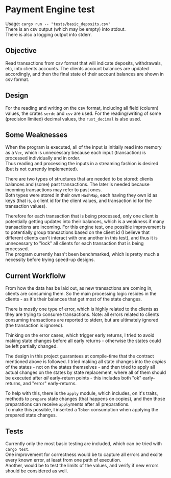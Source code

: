 # Payment Engine test

Usage: `cargo run -- "tests/basic_deposits.csv"`  
There is an csv output (which may be empty) into stdout.  
There is also a logging output into stderr.

## Objective

Read transactions from csv format that will indicate deposits, withdrawals, etc, into clients accounts. The clients account balances are updated accordingly, and then the final state of their account balances are shown in csv format.

## Design

For the reading and writing on the csv format, including all field (column) values, the crates `serde` and `csv` are used. For the reading/writing of some (precision limited) decimal values, the `rust_decimal` is also used.

## Some Weaknesses

When the program is executed, all of the input is initially read into memory as a `Vec`, which is unnecessary because each input (transaction) is processed individually and in order.  
Thus reading and processing the inputs in a streaming fashion is desired (but is not currently implemented).  

There are two types of structures that are needed to be stored: clients balances and (some) past transactions. The later is needed because incoming transactions may refer to past ones.  
Both types were stored in their own `HashMap`, each having they own id as keys (that is, a client id for the client values, and transaction id for the transaction values).  

Therefore for each transaction that is being processed, only one client is potentially getting updates into their balances, which is a weakness if many transactions are incoming. For this engine test, one possible improvement is to potentially group transactions based on the client id (I believe that different clients can't interact with one another in this test), and thus it is unnecessary to "lock" all clients for each transaction that is being processed.  
The program currently hasn't been benchmarked, which is pretty much a necessity before trying speed-up designs.

## Current Workflolw

From how the data has be laid out, as new transactions are coming in, clients are consuming them. So the main processing logic resides in the clients - as it's their balances that get most of the state changes.

There is mostly one type of error, which is highly related to the clients as they are trying to consume transactions. Note: all errors related to clients consuming transactions are reported to stderr, but are ultimately ignored (the transaction is ignored).

Thinking on the error cases, which trigger early returns, I tried to avoid making state changes before all early returns - otherwise the states could be left partially changed.

The design in this project guarantees at compile-time that the contract mentioned above is followed. I tried making all state changes into the _copies_ of the states - not on the states themselves - and then tried to apply all actual changes on the states by state replacement, where all of them should be executed after _all_ early-return points - this includes both "ok" early-returns, and "error" early-returns.

To help with this, there is the `apply` module, which includes, on it's traits, methods to `prepare` state changes (that happens on copies), and then those preparations can receive `apply`ments after all preparations.  
To make this possible, I inserted a `Token` consumption when applying the prepared state changes.

## Tests

Currently only the most basic testing are included, which can be tried with `cargo test`.  
One improvement for correctness would be to capture all errors and excite every known error, at least from one path of execution.  
Another, would be to test the limits of the values, and verify if new errors should be considered as well.
